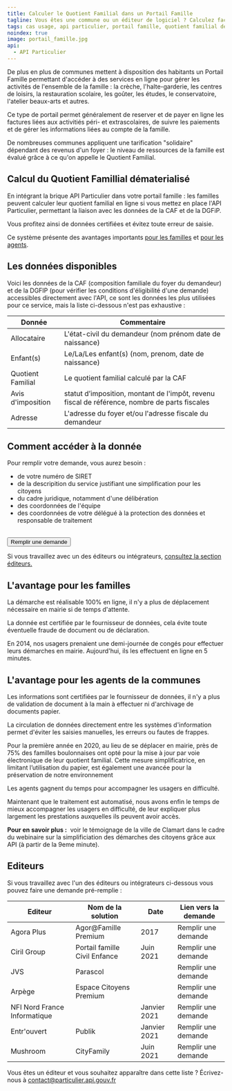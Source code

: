 ```yaml
---
title: Calculer le Quotient Familial dans un Portail Famille
tagline: Vous êtes une commune ou un éditeur de logiciel ? Calculez facilement le Quotient Familial grâce aux données de la CAF et de la DGFiP accessibles travers l'API Particulier.
tags: cas usage, api particulier, portail famille, quotient familial dématérialisé
noindex: true
image: portail_famille.jpg
api:
  - API Particulier
---
```


De plus en plus de communes mettent à disposition des habitants un Portail Famille permettant d'accéder à des services en ligne pour gérer les activités de l'ensemble de la famille : la crèche, l'halte-garderie, les centres de loisirs, la restauration scolaire, les goûter, les études, le conservatoire, l'atelier beaux-arts et autres.

Ce type de portail permet généralement de reserver et de payer en ligne les factures liées aux activitiés péri- et extrascolaires, de suivre les paiements et de gérer les informations liées au compte de la famille.

De nombreuses communes appliquent une tarification "solidaire" dépendant des revenus d'un foyer : le niveau de ressources de la famille est évalué grâce à ce qu'on appelle le Quotient Familial.

## Calcul du Quotient Famillial dématerialisé

En intégrant la brique API Particulier dans votre portail famille : les familles peuvent calculer leur quotient familial en ligne si vous mettez en place l'API Particulier, permettant la liaison avec les données de la CAF et de la DGFiP.

Vous profitez ainsi de données certifiées et évitez toute erreur de saisie.

Ce système présente des avantages importants <a href="#l'avantage-pour-les-familles">pour les familles</a> et <a href="#l'avantage-pour-les-agents-de-la-communes">pour les agents</a>.

## Les données disponibles

Voici les données de la CAF (composition familiale du foyer du demandeur) et de la DGFIP (pour vérifier les conditions d'éligibilité d'une demande) accessibles directement avec l'API, ce sont les données les plus utilisées pour ce service, mais la liste ci-dessous n'est pas exhaustive :

| Donnée            | Commentaire                                                                                   |
| ----------------- | --------------------------------------------------------------------------------------------- |
| Allocataire       | L'état-civil du demandeur (nom prénom date de naissance)                                      |
| Enfant(s)         | Le/La/Les enfant(s) (nom, prenom, date de naissance)                                          |
| Quotient Familial | Le quotient familial calculé par la CAF                                                       |
| Avis d'imposition | statut d’imposition, montant de l'impôt, revenu fiscal de référence, nombre de parts fiscales |
| Adresse           | L'adresse du foyer et/ou l'adresse fiscale du demandeur                                       |

## Comment accéder à la donnée

Pour remplir votre demande, vous aurez besoin :

- de votre numéro de SIRET
- de la descripition du service justifiant une simplification pour les citoyens
- du cadre juridique, notamment d'une délibération
- des coordonnées de l'équipe
- des coordonnées de votre délégué à la protection des données et responsable de traitement

<br/>
<Button href="https://datapass.api.gouv.fr/api-particulier">Remplir une demande</Button>

Si vous travaillez avec un des éditeurs ou intégrateurs, <a href='#editeurs'>consultez la section éditeurs.</a>

## L'avantage pour les familles

La démarche est réalisable 100% en ligne, il n'y a plus de déplacement nécessaire en mairie si de temps d'attente.

La donnée est certifiée par le fournisseur de données, cela évite toute éventuelle fraude de document ou de déclaration.

<Quote logo="/images/guides/clamart.svg" who='Ville de Clamart' title='Simon-Pierre Chalvidan, directeur général adjoint des services'>
En 2014, nos usagers prenaient une demi-journée de congés pour effectuer leurs démarches en mairie. Aujourd'hui, ils les effectuent en ligne en 5 minutes.
</Quote>

## L'avantage pour les agents de la communes

Les informations sont certifiées par le fournisseur de données, il n'y a plus de validation de document à la main à effectuer ni d'archivage de documents papier.

La circulation de données directement entre les systèmes d'information permet d'éviter les saisies manuelles, les erreurs ou fautes de frappes.

<Quote logo="/images/guides/boulbi.svg" who='Ville de Boulogne-Billancourt' title='Services de la mairie'>
Pour la première année en 2020, au lieu de se déplacer en mairie, près de 75% des familles boulonnaises ont opté pour la mise à jour par voie électronique de leur quotient familial. Cette mesure simplificatrice, en limitant l’utilisation du papier, est également une avancée pour la préservation de notre environnement
</Quote>

Les agents gagnent du temps pour accompagner les usagers en difficulté.

<Quote logo="/images/guides/clamart.svg" who='Ville de Clamart' title='Aurélie Coutant, directrice de la relation usagers'>
Maintenant que le traitement est automatisé, nous avons enfin le temps de mieux accompagner les usagers en difficulté, de leur expliquer plus largement les prestations auxquelles ils peuvent avoir accès.
</Quote>

**Pour en savoir plus :**&nbsp;<External href="https://www.dailymotion.com/video/x7xsjgz"> voir le témoignage de la ville de Clamart</External> dans le cadre du webinaire sur la simplificiation des démarches des citoyens grâce aux API (à partir de la 9eme minute).

## Editeurs

Si vous travaillez avec l'un des éditeurs ou intégrateurs ci-dessous vous pouvez faire une demande pré-remplie :

| Editeur                      | Nom de la solution            | Date         | Lien vers la demande                                                                                                                |
| ---------------------------- | ----------------------------- | ------------ | ----------------------------------------------------------------------------------------------------------------------------------- |
| Agora Plus                   | Agor@Famille Premium          | 2017         | <External href="https://datapass.api.gouv.fr/api-particulier">Remplir une demande</External>                                        |
| Ciril Group                  | Portail famille Civil Enfance | Juin 2021    | <External href="https://datapass.api.gouv.fr/api-particulier?demarche=civil-enfance-ciril-group">Remplir une demande</External>     |
| JVS                          | Parascol                      |              | <External href="https://datapass.api.gouv.fr/api-particulier">Remplir une demande</External>                                        |
| Arpège                       | Espace Citoyens Premium       |              | <External href="https://datapass.api.gouv.fr/api-particulier?demarche=arpege-concerto">Remplir une demande</External>               |
| NFI Nord France Informatique |                               | Janvier 2021 | <External href="https://datapass.api.gouv.fr/api-particulier?demarche=nfi-grc">Remplir une demande</External>                       |
| Entr'ouvert                  | Publik                        | Janvier 2021 | <External href="https://datapass.api.gouv.fr/api-particulier?demarche=entrouvert-publik">Remplir une demande</External>             |
| Mushroom                     | CityFamily                    | Juin 2021    | <External href="https://datapass.api.gouv.fr/api-particulier?demarche=city-family-mushroom-software">Remplir une demande</External> |

Vous êtes un éditeur et vous souhaitez apparaître dans cette liste ? Écrivez-nous à [contact@particulier.api.gouv.fr](mailto:contact@particulier.api.gouv.fr)
